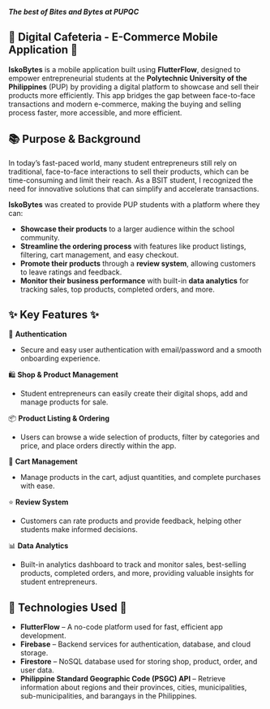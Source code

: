 
***The best of Bites and Bytes at PUPQC***

## 🌟 Digital Cafeteria - E-Commerce Mobile Application 🌟
**IskoBytes** is a mobile application built using **FlutterFlow**, designed to empower entrepreneurial students at the **Polytechnic University of the Philippines** (PUP) by providing a digital platform to showcase and sell their products more efficiently. This app bridges the gap between face-to-face transactions and modern e-commerce, making the buying and selling process faster, more accessible, and more efficient.

## 📚 Purpose & Background
In today’s fast-paced world, many student entrepreneurs still rely on traditional, face-to-face interactions to sell their products, which can be time-consuming and limit their reach. As a BSIT student, I recognized the need for innovative solutions that can simplify and accelerate transactions.

**IskoBytes** was created to provide PUP students with a platform where they can:

- **Showcase their products** to a larger audience within the school community.
- **Streamline the ordering process** with features like product listings, filtering, cart management, and easy checkout.
- **Promote their products** through a **review system**, allowing customers to leave ratings and feedback.
- **Monitor their business performance** with built-in **data analytics** for tracking sales, top products, completed orders, and more.

## ✨ Key Features ✨
🔐 **Authentication**
- Secure and easy user authentication with email/password and a smooth onboarding experience.

🛍️ **Shop & Product Management**
- Student entrepreneurs can easily create their digital shops, add and manage products for sale.

📦 **Product Listing & Ordering**
- Users can browse a wide selection of products, filter by categories and price, and place orders directly within the app.

🛒 **Cart Management**
- Manage products in the cart, adjust quantities, and complete purchases with ease.

⭐ **Review System**
- Customers can rate products and provide feedback, helping other students make informed decisions.

📊 **Data Analytics**
- Built-in analytics dashboard to track and monitor sales, best-selling products, completed orders, and more, providing valuable insights for student entrepreneurs.

## 🚀 Technologies Used 🚀
- **FlutterFlow** – A no-code platform used for fast, efficient app development.
- **Firebase** – Backend services for authentication, database, and cloud storage.
- **Firestore** – NoSQL database used for storing shop, product, order, and user data.
- **Philippine Standard Geographic Code (PSGC) API** – Retrieve information about regions and their provinces, cities, municipalities, sub-municipalities, and barangays in the Philippines.




